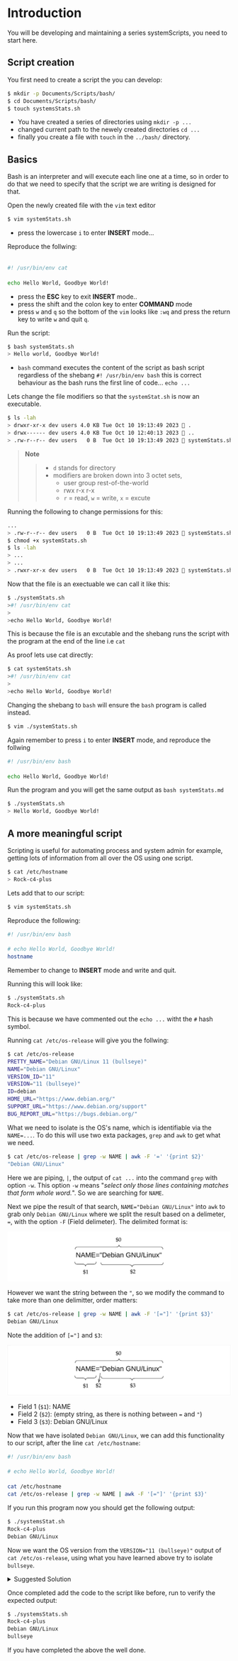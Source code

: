 # Introduction

You will be developing and maintaining a series systemScripts, you need to start here. 

## Script creation

You first need to create a script the you can develop:

```sh
$ mkdir -p Documents/Scripts/bash/
$ cd Documents/Scripts/bash/
$ touch systemsStats.sh
```

- You have created a series of directories using `mkdir -p ...`
- changed current path to the newely created directories `cd ...`
- finally you create a file with `touch` in the `../bash/` directory.

## Basics

Bash is an interpreter and will execute each line one at a time, so in order to do that we need to specify that the script we are writing is designed for that. 

Open the newly created file with the `vim` text editor

```sh
$ vim systemStats.sh
```

- press the lowercase `i` to enter **INSERT** mode...

Reproduce the follwing:

```sh

#! /usr/bin/env cat

echo Hello World, Goodbye World!
```

- press the **ESC** key to exit **INSERT** mode..
- press the shift and the colon key to enter **COMMAND** mode
- press `w` and `q` so the bottom of the `vim` looks like `:wq` and press the return key to write `w` and quit `q`.

Run the script:

```sh
$ bash systemStats.sh
> Hello world, Goodbye World!
```

- `bash` command executes the content of the script as bash script regardless of the shebang `#! /usr/bin/env bash` this is correct behaviour as the bash runs the first line of code... `echo ...`
  
Lets change the file modifiers so that the `systemStat.sh` is now an executable.

```sh
$ ls -lah
> drwxr-xr-x dev users 4.0 KB Tue Oct 10 19:13:49 2023  .
> drwx------ dev users 4.0 KB Tue Oct 10 12:40:13 2023  ..
> .rw-r--r-- dev users   0 B  Tue Oct 10 19:13:49 2023  systemStats.sh
```
>**Note**
>> - `d` stands for directory
>> - modifiers are broken down into 3 octet sets,
>>      - user group rest-of-the-world
>>      - rwx r-x r-x
>>      - `r` = read, `w` = write, `x` = excute

Running the following to change permissions for this:

```sh
...
> .rw-r--r-- dev users   0 B  Tue Oct 10 19:13:49 2023  systemStats.sh
$ chmod +x systemStats.sh
$ ls -lah 
> ...
> ...
> .rwxr-xr-x dev users   0 B  Tue Oct 10 19:13:49 2023  systemStats.sh
```

Now that the file is an exectuable we can call it like this:

```sh
$ ./systemStats.sh
>#! /usr/bin/env cat
>
>echo Hello World, Goodbye World!
```

This is because the file is an excutable and the shebang runs the script with the program at the end of the line i.e `cat`

As proof lets use cat directly:

```sh
$ cat systemStats.sh
>#! /usr/bin/env cat
>
>echo Hello World, Goodbye World!
```

Changing the shebang to `bash` will ensure the `bash` program is called instead. 

```sh
$ vim ./systemStats.sh
```

Again remember to press `i` to enter **INSERT** mode, and reproduce the follwing

```sh
#! /usr/bin/env bash

echo Hello World, Goodbye World!
```

Run the program and you will get the same output as `bash systemStats.md`

```sh
$ ./systemStats.sh
> Hello World, Goodbye World!
```

## A more meaningful script

Scripting is useful for automating process and system admin for example, getting lots of information from all over the OS using one script.

```sh
$ cat /etc/hostname
> Rock-c4-plus
```
Lets add that to our script:

```sh
$ vim systemStats.sh
```

Reproduce the following:

```sh
#! /usr/bin/env bash

# echo Hello World, Goodbye World!
hostname
```
Remember to change to **INSERT** mode and write and quit.

Running this will look like: 

```sh
$ ./systemStats.sh
Rock-c4-plus
```
This is because we have commented out the `echo ...` witht the `#` hash symbol.

Running `cat /etc/os-release` will give you the follwing:

```sh
$ cat /etc/os-release
PRETTY_NAME="Debian GNU/Linux 11 (bullseye)"
NAME="Debian GNU/Linux"
VERSION_ID="11"
VERSION="11 (bullseye)"
ID=debian
HOME_URL="https://www.debian.org/"
SUPPORT_URL="https://www.debian.org/support"
BUG_REPORT_URL="https://bugs.debian.org/"
```

What we need to isolate is the OS's name, which is identifiable via the `NAME=...`. To do this will use two exta packages, `grep` and `awk` to get what we need.

```sh
$ cat /etc/os-release | grep -w NAME | awk -F '=' '{print $2}'
"Debian GNU/Linux"
```
Here we are piping, `|`, the output of `cat ...` into the command `grep` with option `-w`. This option `-w` means "*select only those lines containing matches that form whole word.*". So we are searching for `NAME`.

Next we pipe the result of that search, `NAME="Debian GNU/Linux"` into `awk` to grab only `Debian GNU/Linux` where we split the result based on a delimeter, `=`, with the option `-F` (Field delimeter). The delimited format is:

![](./step1.svg)

However we want the string between the `"`, so we modify the command to take more than one delimitter, order matters:


```sh
$ cat /etc/os-release | grep -w NAME | awk -F '[="]' '{print $3}'
Debian GNU/Linux
```

Note the addition of `[="]` and `$3`:

![](./step2.svg)

- Field 1 (`$1`): NAME
- Field 2 (`$2`): (empty string, as there is nothing between `=` and `"`)
- Field 3 (`$3`): Debian GNU/Linux

Now that we have isolated `Debian GNU/Linux`, we can add this functionality to our script, after the line `cat /etc/hostname`:

```sh
#! /usr/bin/env bash

# echo Hello World, Goodbye World!

cat /etc/hostname
cat /etc/os-release | grep -w NAME | awk -F '[="]' '{print $3}'
```

If you run this program now you should get the following output:

```sh
$ ./systemsStat.sh
Rock-c4-plus
Debian GNU/Linux
```
Now we want the OS version from the `VERSION="11 (bullseye)"` output of `cat /etc/os-release`, using what you have learned above try to isolate `bullseye`.

<details>
<summary>Suggested Solution</summary>

```sh
cat /etc/os-release | grep -w NAME | awk -F '[="()]' '{print $4}'
```

- The first field, `$1`, is everything before the equal sign (`=`), which is VERSION.

- The second field, `$2`, is everything between the equal sign (`=`) and the double quote (`"`), which is `11`.

- The third field, `$3`, is everything between the double quote (`"`) and the opening parenthesis (`(`), which is a space character.

- The fourth field, `$4`, is everything between the opening parenthesis (`(`) and the closing parenthesis (`)`), which is `bullseye`.

    ![](./step3.svg)

</details>


Once completed add the code to the script like before, run to verify the expected output:

```sh 
$ ./systemsStats.sh
Rock-c4-plus
Debian GNU/Linux
bullseye
```

If you have completed the above the well done. 
